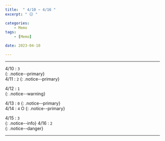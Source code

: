 ```yaml
---
title:  " 4/10 ~ 4/16 "
excerpt: " 😐 "

categories:
    - Memo
tags:
    - [Memo]

date: 2023-04-10

---
```

- - -
<!-- 약 -->

4/10 : `3`   
{: .notice--primary}  
4/11 : `2`   <!-- 저녁 82.7 -->
{: .notice--primary}  

4/12 : `1`   
{: .notice--warning}  

4/13 : `0`   <!-- 저녁 12:00 82.5 -->
{: .notice--primary}  
4/14 : `4`   O
{: .notice--primary} 


4/15 : `3`      
{: .notice--info} 
4/16 : `2`   
{: .notice--danger}  


<!-- {: .notice}
{: .notice--primary}
{: .notice--info}
{: .notice--warning}
{: .notice--success}
{: .notice--danger} 
😄 😐 🙁 😡
-->
- - -